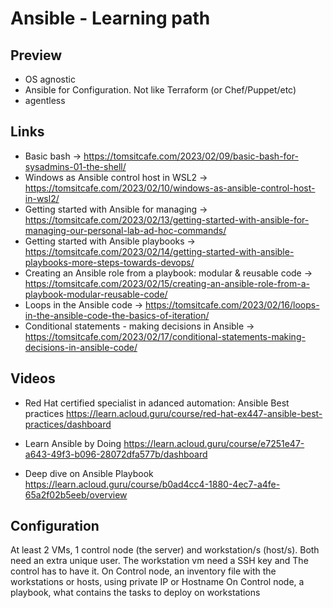 # Ansible - Learning path

## Preview

- OS agnostic
- Ansible for Configuration. Not like Terraform (or Chef/Puppet/etc)
- agentless


## Links

- Basic bash -> https://tomsitcafe.com/2023/02/09/basic-bash-for-sysadmins-01-the-shell/
- Windows as Ansible control host in WSL2 -> https://tomsitcafe.com/2023/02/10/windows-as-ansible-control-host-in-wsl2/
- Getting started with Ansible for managing -> https://tomsitcafe.com/2023/02/13/getting-started-with-ansible-for-managing-our-personal-lab-ad-hoc-commands/
- Getting started with Ansible playbooks -> https://tomsitcafe.com/2023/02/14/getting-started-with-ansible-playbooks-more-steps-towards-devops/
- Creating an Ansible role from a playbook: modular & reusable code -> https://tomsitcafe.com/2023/02/15/creating-an-ansible-role-from-a-playbook-modular-reusable-code/
- Loops in the Ansible code -> https://tomsitcafe.com/2023/02/16/loops-in-the-ansible-code-the-basics-of-iteration/
- Conditional statements - making decisions in Ansible -> https://tomsitcafe.com/2023/02/17/conditional-statements-making-decisions-in-ansible-code/

## Videos
- Red Hat certified specialist in adanced automation: Ansible Best practices
https://learn.acloud.guru/course/red-hat-ex447-ansible-best-practices/dashboard

- Learn Ansible by Doing
https://learn.acloud.guru/course/e7251e47-a643-49f3-b096-28072dfa577b/dashboard

- Deep dive on Ansible Playbook
https://learn.acloud.guru/course/b0ad4cc4-1880-4ec7-a4fe-65a2f02b5eeb/overview


## Configuration
At least 2 VMs, 1 control node (the server) and workstation/s (host/s).
Both need an extra unique user. The workstation vm need a SSH key and The control has to have it.
On Control node, an inventory file with the workstations or hosts, using private IP or Hostname
On Control node, a playbook, what contains the tasks to deploy on workstations


